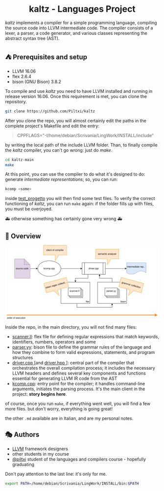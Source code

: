 <h1 align="center">kaltz - Languages Project</h1>

*kaltz* implements a compiler for a simple programming language, compiling the source code into LLVM intermediate code. The compiler consists of a lexer, a parser, a code generator, and various classes representing the abstract syntax tree (AST).

## ⛺ Prerequisites and setup
- LLVM 16.06
- flex 2.6.4
- bison (GNU Bison) 3.8.2

To compile and use *kaltz* you need to have LLVM installed and running in release version 16.06. 
Once this requirement is met, you can clone the repository.

```sh
git clone https://github.com/Piltxi/kaltz
```
After you clone the repo, you will almost certainly edit the paths in the complete project's Makefile and edit the entry:
> CPPFLAGS="-I/home/debian/Scrivania/LingWork/INSTALL/include"

by writing the local path of the include LLVM folder. 
Than, to finally compile the *kaltz* compiler, you can't go wrong: just do *make*.
```sh
cd kaltz-main
make
```
At this point, you can use the compiler to do what it's designed to do: generate *intermediate representations*; so, you can run:
```sh
kcomp <some>
```

inside <a href="test_progetto">test_progetto</a> you will then find some test files. To verify the correct functioning of *kaltz*, you can run `make` again: if the folder fills up with files, you must be overjoyed. 

🚑 otherwise something has certainly gone very wrong 🚑

## 📡 Overview

![Repo Diagram](diagram.svg)

Inside the repo, in the main directory, you will not find many files: 
- <a href="scanner.ll"> scanner.ll</a>: flex file for defining regular expressions that match keywords, identifiers, numbers, operators and some
- <a href="parser.yy"> parser.yy</a>:  bison file to define the grammar rules of the language and how they combine to form valid expressions, statements, and program structures
- <a href="driver.cpp"> driver.cpp </a> [and <a href="driver.hpp"> driver.hpp </a>]: central part of the compiler that orchestrates the overall compilation process; it includes the necessary LLVM headers and defines several key components and functions essential for generating LLVM IR code from the AST
- <a href="kcomp.cpp"> kcomp.cpp</a>: entry point for the compiler; it handles command-line arguments, initiates the parsing process. It's the main client in the project: **story begins here**.

of course, once you run `make`, if everything went well, you will find a few more files. 
but don't worry, everything is going great!

the other `.md` available are in Italian, and are my personal notes.

## 🎭 Authors <a name = "authors"></a>

- <a href="https://llvm.org/docs/tutorial/MyFirstLanguageFrontend/index.html">LLVM</a> framework designers
- other students in my course
- [@piltxi](https://github.com/Piltxi/) student of the languages ​​and compilers course - hopefully graduating


Don't pay attention to the last line: it's only for me.
```sh
export PATH=/home/debian/Scrivania/LingWork/INSTALL/bin:$PATH
```
